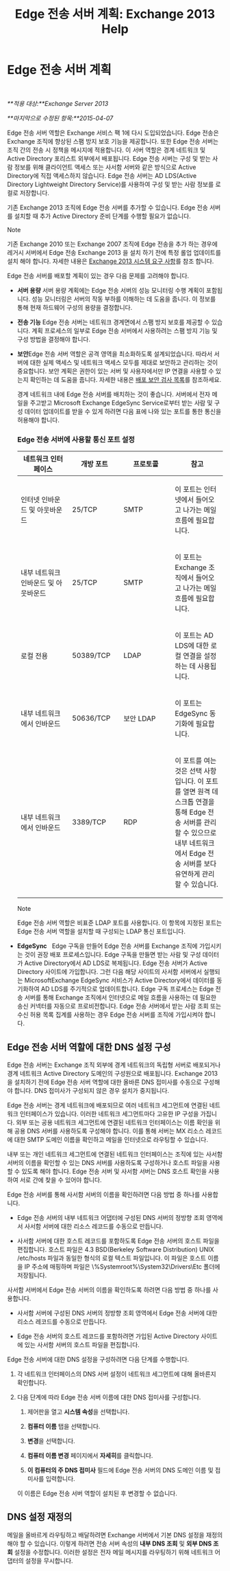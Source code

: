 ﻿---
title: 'Edge 전송 서버 계획: Exchange 2013 Help'
TOCTitle: Edge 전송 서버 계획
ms:assetid: 3d34de82-58a5-4b30-9978-7d330102eb92
ms:mtpsurl: https://technet.microsoft.com/ko-kr/library/Dn641596(v=EXCHG.150)
ms:contentKeyID: 61545105
ms.date: 05/22/2018
mtps_version: v=EXCHG.150
ms.translationtype: MT
---

# Edge 전송 서버 계획

 

_**적용 대상:**Exchange Server 2013_

_**마지막으로 수정된 항목:**2015-04-07_

Edge 전송 서버 역할은 Exchange 서비스 팩 1에 다시 도입되었습니다. Edge 전송은 Exchange 조직에 향상된 스팸 방지 보호 기능을 제공합니다. 또한 Edge 전송 서버는 조직 간의 전송 시 정책을 메시지에 적용합니다. 이 서버 역할은 경계 네트워크 및 Active Directory 포리스트 외부에서 배포됩니다. Edge 전송 서버는 구성 및 받는 사람 정보를 위해 클라이언트 액세스 또는 사서함 서버와 같은 방식으로 Active Directory에 직접 액세스하지 않습니다. Edge 전송 서버는 AD LDS(Active Directory Lightweight Directory Service)를 사용하여 구성 및 받는 사람 정보를 로컬로 저장합니다.

기존 Exchange 2013 조직에 Edge 전송 서버를 추가할 수 있습니다. Edge 전송 서버를 설치할 때 추가 Active Directory 준비 단계를 수행할 필요가 없습니다.


> [!NOTE]
> 기존 Exchange 2010 또는 Exchange 2007 조직에 Edge 전송을 추가 하는 경우에 레거시 서버에서 Edge 전송 Exchange 2013 을 설치 하기 전에 특정 롤업 업데이트를 설치 해야 합니다. 자세한 내용은 <A href="exchange-2013-system-requirements-exchange-2013-help.md">Exchange 2013 시스템 요구 사항</A>를 참조 합니다.



Edge 전송 서버를 배포할 계획이 있는 경우 다음 문제를 고려해야 합니다.

  - **서버 용량** 서버 용량 계획에는 Edge 전송 서버의 성능 모니터링 수행 계획이 포함됩니다. 성능 모니터링은 서버의 작동 부하를 이해하는 데 도움을 줍니다. 이 정보를 통해 현재 하드웨어 구성의 용량을 결정합니다.

  - **전송 기능** Edge 전송 서버는 네트워크 경계면에서 스팸 방지 보호를 제공할 수 있습니다. 계획 프로세스의 일부로 Edge 전송 서버에서 사용하려는 스팸 방지 기능 및 구성 방법을 결정해야 합니다.

  - **보안**Edge 전송 서버 역할은 공격 영역을 최소화하도록 설계되었습니다. 따라서 서버에 대한 실제 액세스 및 네트워크 액세스 모두를 제대로 보안하고 관리하는 것이 중요합니다. 보안 계획은 권한이 있는 서버 및 사용자에서만 IP 연결을 사용할 수 있는지 확인하는 데 도움을 줍니다. 자세한 내용은 [배포 보안 검사 목록](deployment-security-checklist-exchange-2013-help.md)를 참조하세요.
    
    경계 네트워크 내에 Edge 전송 서버를 배치하는 것이 좋습니다. 서버에서 전자 메일을 주고받고 Microsoft Exchange EdgeSync Service로부터 받는 사람 및 구성 데이터 업데이트를 받을 수 있게 하려면 다음 표에 나와 있는 포트를 통한 통신을 허용해야 합니다.
    
    ### Edge 전송 서버에 사용할 통신 포트 설정
    
    <table>
    <colgroup>
    <col style="width: 25%" />
    <col style="width: 25%" />
    <col style="width: 25%" />
    <col style="width: 25%" />
    </colgroup>
    <thead>
    <tr class="header">
    <th>네트워크 인터페이스</th>
    <th>개방 포트</th>
    <th>프로토콜</th>
    <th>참고</th>
    </tr>
    </thead>
    <tbody>
    <tr class="odd">
    <td><p>인터넷 인바운드 및 아웃바운드</p></td>
    <td><p>25/TCP</p></td>
    <td><p>SMTP</p></td>
    <td><p>이 포트는 인터넷에서 들어오고 나가는 메일 흐름에 필요합니다.</p></td>
    </tr>
    <tr class="even">
    <td><p>내부 네트워크 인바운드 및 아웃바운드</p></td>
    <td><p>25/TCP</p></td>
    <td><p>SMTP</p></td>
    <td><p>이 포트는 Exchange 조직에서 들어오고 나가는 메일 흐름에 필요합니다.</p></td>
    </tr>
    <tr class="odd">
    <td><p>로컬 전용</p></td>
    <td><p>50389/TCP</p></td>
    <td><p>LDAP</p></td>
    <td><p>이 포트는 AD LDS에 대한 로컬 연결을 설정하는 데 사용됩니다.</p></td>
    </tr>
    <tr class="even">
    <td><p>내부 네트워크에서 인바운드</p></td>
    <td><p>50636/TCP</p></td>
    <td><p>보안 LDAP</p></td>
    <td><p>이 포트는 EdgeSync 동기화에 필요합니다.</p></td>
    </tr>
    <tr class="odd">
    <td><p>내부 네트워크에서 인바운드</p></td>
    <td><p>3389/TCP</p></td>
    <td><p>RDP</p></td>
    <td><p>이 포트를 여는 것은 선택 사항입니다. 이 포트를 열면 원격 데스크톱 연결을 통해 Edge 전송 서버를 관리할 수 있으므로 내부 네트워크에서 Edge 전송 서버를 보다 유연하게 관리할 수 있습니다.</p></td>
    </tr>
    </tbody>
    </table>
    

    > [!NOTE]
    > Edge 전송 서버 역할은 비표준 LDAP 포트를 사용합니다. 이 항목에 지정된 포트는 Edge 전송 서버 역할을 설치할 때 구성되는 LDAP 통신 포트입니다.



  - **EdgeSync**   Edge 구독을 만들어 Edge 전송 서버를 Exchange 조직에 가입시키는 것이 권장 배포 프로세스입니다. Edge 구독을 만들면 받는 사람 및 구성 데이터가 Active Directory에서 AD LDS로 복제됩니다. Edge 전송 서버가 Active Directory 사이트에 가입합니다. 그런 다음 해당 사이트의 사서함 서버에서 실행되는 MicrosoftExchange EdgeSync 서비스가 Active Directory에서 데이터를 동기화하여 AD LDS를 주기적으로 업데이트합니다. Edge 구독 프로세스는 Edge 전송 서버를 통해 Exchange 조직에서 인터넷으로 메일 흐름을 사용하는 데 필요한 송신 커넥터를 자동으로 프로비전합니다. Edge 전송 서버에서 받는 사람 조회 또는 수신 허용 목록 집계를 사용하는 경우 Edge 전송 서버를 조직에 가입시켜야 합니다.

## Edge 전송 서버 역할에 대한 DNS 설정 구성

Edge 전송 서버는 Exchange 조직 외부에 경계 네트워크의 독립형 서버로 배포되거나 경계 네트워크 Active Directory 도메인의 구성원으로 배포됩니다. Exchange 2013을 설치하기 전에 Edge 전송 서버 역할에 대한 올바른 DNS 접미사를 수동으로 구성해야 합니다. DNS 접미사가 구성되지 않은 경우 설치가 중지됩니다.

Edge 전송 서버는 경계 네트워크에 배포되므로 여러 네트워크 세그먼트에 연결된 네트워크 인터페이스가 있습니다. 이러한 네트워크 세그먼트마다 고유한 IP 구성을 가집니다. 외부 또는 공용 네트워크 세그먼트에 연결된 네트워크 인터페이스는 이름 확인을 위해 공용 DNS 서버를 사용하도록 구성해야 합니다. 이를 통해 서버는 MX 리소스 레코드에 대한 SMTP 도메인 이름을 확인하고 메일을 인터넷으로 라우팅할 수 있습니다.

내부 또는 개인 네트워크 세그먼트에 연결된 네트워크 인터페이스는 조직에 있는 사서함 서버의 이름을 확인할 수 있는 DNS 서버를 사용하도록 구성하거나 호스트 파일을 사용할 수 있도록 해야 합니다. Edge 전송 서버 및 사서함 서버는 DNS 호스트 확인을 사용하여 서로 간에 찾을 수 있어야 합니다.

Edge 전송 서버를 통해 사서함 서버의 이름을 확인하려면 다음 방법 중 하나를 사용합니다.

  - Edge 전송 서버의 내부 네트워크 어댑터에 구성된 DNS 서버의 정방향 조회 영역에서 사서함 서버에 대한 리소스 레코드를 수동으로 만듭니다.

  - 사서함 서버에 대한 호스트 레코드를 포함하도록 Edge 전송 서버의 호스트 파일을 편집합니다. 호스트 파일은 4.3 BSD(Berkeley Software Distribution) UNIX /etc/hosts 파일과 동일한 형식의 로컬 텍스트 파일입니다. 이 파일은 호스트 이름을 IP 주소에 매핑하며 파일은 \\%Systemroot%\\System32\\Drivers\\Etc 폴더에 저장됩니다.

사서함 서버에서 Edge 전송 서버의 이름을 확인하도록 하려면 다음 방법 중 하나를 사용합니다.

  - 사서함 서버에 구성된 DNS 서버의 정방향 조회 영역에서 Edge 전송 서버에 대한 리소스 레코드를 수동으로 만듭니다.

  - Edge 전송 서버의 호스트 레코드를 포함하려면 가입된 Active Directory 사이트에 있는 사서함 서버의 호스트 파일을 편집합니다.

Edge 전송 서버에 대한 DNS 설정을 구성하려면 다음 단계를 수행합니다.

1.  각 네트워크 인터페이스의 DNS 서버 설정이 네트워크 세그먼트에 대해 올바른지 확인합니다.

2.  다음 단계에 따라 Edge 전송 서버 이름에 대한 DNS 접미사를 구성합니다.
    
    1.  제어판을 열고 **시스템 속성**을 선택합니다.
    
    2.  **컴퓨터 이름** 탭을 선택합니다.
    
    3.  **변경**을 선택합니다.
    
    4.  **컴퓨터 이름 변경** 페이지에서 **자세히**를 클릭합니다.
    
    5.  **이 컴퓨터의 주 DNS 접미사** 필드에 Edge 전송 서버의 DNS 도메인 이름 및 접미사를 입력합니다.
    
    이 이름은 Edge 전송 서버 역할이 설치된 후 변경할 수 없습니다.

## DNS 설정 재정의

메일을 올바르게 라우팅하고 배달하려면 Exchange 서버에서 기본 DNS 설정을 재정의해야 할 수 있습니다. 이렇게 하려면 전송 서버 속성의 **내부 DNS 조회** 및 **외부 DNS 조회** 설정을 수정합니다. 이러한 설정은 전자 메일 메시지를 라우팅하기 위해 네트워크 어댑터의 설정을 무시합니다.


